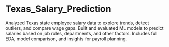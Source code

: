 # Texas_Salary_Prediction
Analyzed Texas state employee salary data to explore trends, detect outliers, and compare wage gaps. Built and evaluated ML models to predict salaries based on job roles, departments, and other factors. Includes full EDA, model comparison, and insights for payroll planning. 
